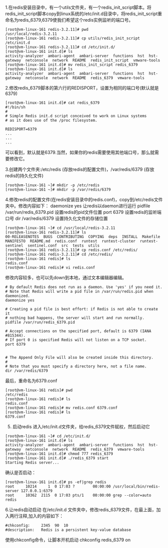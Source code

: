 1.在redis安装目录中，有一个utils文件夹，有一个redis_init_script脚本。将redis_init_script脚本copy到linux系统的/etc/init.d目录中，将redis_init_script重命名为redis_6379,6379使我们希望这个redis实例监听的端口号。
```shell
[root@vm-linux-161 redis-3.2.11]# pwd
/usr/local/redis-3.2.11
[root@vm-linux-161 redis-3.2.11]# cp utils/redis_init_script /etc/init.d
[root@vm-linux-161 redis-3.2.11]# cd /etc/init.d/
[root@vm-linux-161 init.d]# ls
activity-analyzer  ambari-agent  ambari-server  functions  hst  hst-gateway  netconsole  network  README  redis_init_script  vmware-tools
[root@vm-linux-161 init.d]# mv redis_init_script redis_6379
[root@vm-linux-161 init.d]# ls
activity-analyzer  ambari-agent  ambari-server  functions  hst  hst-gateway  netconsole  network  README  redis_6379  vmware-tools
```

2.修改redis_6379脚本的第六行的REDISPORT，设置为相同的端口号(默认就是6379)
```shell
[root@vm-linux-161 init.d]# cat redis_6379 
#!/bin/sh
#
# Simple Redis init.d script conceived to work on Linux systems
# as it does use of the /proc filesystem.

REDISPORT=6379
...
...
...
```
可以看到，默认就是6379.当然，如果你的redis需要使用其他端口号，那么就需要修改它。

3.创建两个文件夹:/etc/redis (存放redis的配置文件)，/var/redis/6379 (存放redis的持久化文件)
```shell
[root@vm-linux-161 ~]# mkdir -p /etc/redis
[root@vm-linux-161 ~]# mkdir -p /var/redis/6379
```

4.修改redis的配置文件(在redis安装目录中的redis.conf)，copy到/etc/redis文件夹中。修改内容如下：
daemonize	yes    让redis以daemon进行运行
pidfile		/var/run/redis_6379.pid    设置redis的pid文件位置
port		6379    设置redis的监听端口号
dir         /var/redis/6379    设置持久化文件的存储位置 

```shell
[root@vm-linux-161 ~]# cd /usr/local/redis-3.2.11
[root@vm-linux-161 redis-3.2.11]# ls
00-RELEASENOTES  BUGS  CONTRIBUTING  COPYING  deps  INSTALL  Makefile  MANIFESTO  README.md  redis.conf  runtest  runtest-cluster  runtest-sentinel  sentinel.conf  src  tests  utils
[root@vm-linux-161 redis-3.2.11]# cp redis.conf /etc/redis/
[root@vm-linux-161 redis-3.2.11]# cd /etc/redis/
[root@vm-linux-161 redis]# ls
redis.conf
[root@vm-linux-161 redis]# vi redis.conf
```
修改内容较多，也可以先down到本地，通过文本编辑器编辑。
```file
# By default Redis does not run as a daemon. Use 'yes' if you need it.
# Note that Redis will write a pid file in /var/run/redis.pid when daemonized.
daemonize yes

# Creating a pid file is best effort: if Redis is not able to create it
# nothing bad happens, the server will start and run normally.
pidfile /var/run/redis_6379.pid

# Accept connections on the specified port, default is 6379 (IANA #815344).
# If port 0 is specified Redis will not listen on a TCP socket.
port 6379


# The Append Only File will also be created inside this directory.
#
# Note that you must specify a directory here, not a file name.
dir /var/redis/6379

```
最后，重命名为6379.conf
```shell
[root@vm-linux-161 redis]# pwd
/etc/redis
[root@vm-linux-161 redis]# ls
redis.conf
[root@vm-linux-161 redis]# mv redis.conf 6379.conf
[root@vm-linux-161 redis]# ls
6379.conf
```

5. 启动redis
进入/etc/init.d文件夹，给redis_6379文件赋权，然后启动它
```shell
[root@vm-linux-161 ~]# cd /etc/init.d/
[root@vm-linux-161 init.d]# ls
activity-analyzer  ambari-agent  ambari-server  functions  hst  hst-gateway  netconsole  network  README  redis_6379  vmware-tools
[root@vm-linux-161 init.d]# chmod 777 redis_6379 
[root@vm-linux-161 init.d]# ./redis_6379 start
Starting Redis server...
```

确认是否启动：
```shell
[root@vm-linux-161 init.d]# ps -ef|grep redis
root     10214     1  0 17:03 ?        00:00:00 /usr/local/bin/redis-server 127.0.0.1:6379
root     10362  2115  0 17:03 pts/1    00:00:00 grep --color=auto redis
```

6.让redis自动启动
在/etc/init.d 文件夹中，修改redis_6379文件，在最上面，加入两行注释,加入的内容如下：
```text
#chkconfig:		2345  90  10
#description:	Redis is a persistent key-value database

```
使用chkconfig命令，让脚本开机启动
chkconfig redis_6379 on